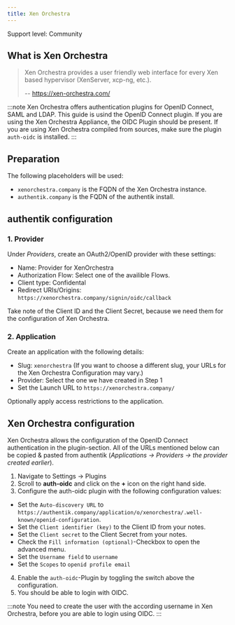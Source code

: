 ```yaml
---
title: Xen Orchestra
---
```


<span class="badge badge--secondary">Support level: Community</span>

## What is Xen Orchestra

> Xen Orchestra provides a user friendly web interface for every Xen based hypervisor (XenServer, xcp-ng, etc.).
>
> -- https://xen-orchestra.com/

:::note
Xen Orchestra offers authentication plugins for OpenID Connect, SAML and LDAP. This guide is usind the OpenID Connect plugin.
If you are using the Xen Orchestra Appliance, the OIDC Plugin should be present. If you are using Xen Orchestra compiled from sources, make sure the plugin `auth-oidc` is installed.
:::

## Preparation

The following placeholders will be used:

-   `xenorchestra.company` is the FQDN of the Xen Orchestra instance.
-   `authentik.company` is the FQDN of the authentik install.

## authentik configuration

### 1. Provider

Under _Providers_, create an OAuth2/OpenID provider with these settings:

-   Name: Provider for XenOrchestra
-   Authorization Flow: Select one of the availible Flows.
-   Client type: Confidental
-   Redirect URIs/Origins: `https://xenorchestra.company/signin/oidc/callback`

Take note of the Client ID and the Client Secret, because we need them for the configuration of Xen Orchestra.

### 2. Application

Create an application with the following details:

-   Slug: `xenorchestra` (If you want to choose a different slug, your URLs for the Xen Orchestra Configuration may vary.)
-   Provider: Select the one we have created in Step 1
-   Set the Launch URL to `https://xenorchestra.company/`

Optionally apply access restrictions to the application.

## Xen Orchestra configuration

Xen Orchestra allows the configuration of the OpenID Connect authentication in the plugin-section.
All of the URLs mentioned below can be copied & pasted from authentik (_Applications -> Providers -> *the provider created earlier*_).

1. Navigate to Settings -> Plugins
2. Scroll to **auth-oidc** and click on the **+** icon on the right hand side.
3. Configure the auth-oidc plugin with the following configuration values:

-   Set the `Auto-discovery URL` to `https://authentik.company/application/o/xenorchestra/.well-known/openid-configuration`.
-   Set the `Client identifier (key)` to the Client ID from your notes.
-   Set the `Client secret` to the Client Secret from your notes.
-   Check the `Fill information (optional)`-Checkbox to open the advanced menu.
-   Set the `Username field` to `username`
-   Set the `Scopes` to `openid profile email`

4. Enable the `auth-oidc`-Plugin by toggling the switch above the configuration.
5. You should be able to login with OIDC.

:::note
You need to create the user with the according username in Xen Orchestra, before you are able to login using OIDC.
:::
